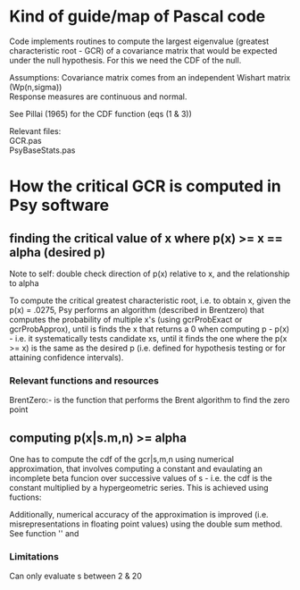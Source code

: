 # Kind of guide/map of Pascal code

Code implements routines to compute the largest eigenvalue (greatest characteristic root - GCR) of a covariance matrix that would be expected under the null hypothesis.  For this we need the CDF of the null.  

Assumptions:  Covariance matrix comes from an independent Wishart matrix (Wp(n,sigma))  
Response measures are continuous and normal.  

See Pillai (1965) for the CDF function (eqs (1 & 3))

Relevant files:  
GCR.pas  
PsyBaseStats.pas  

# How the critical GCR is computed in Psy software

## finding the critical value of x where p(x) >= x == alpha (desired p)

Note to self: double check direction of p(x) relative to x, and the relationship to alpha

To compute the critical greatest characteristic root, i.e. to obtain x, given the p(x) = .0275, Psy performs an algorithm (described in Brentzero) that computes the probability of multiple x's (using gcrProbExact or gcrProbApprox), until is finds the x that returns a 0 when computing p - p(x) - i.e. it systematically tests candidate xs, until it finds the one where the p(x >= x) is the same as the desired p (i.e. defined for hypothesis testing or for attaining confidence intervals).

### Relevant functions and resources

BrentZero:- is the function that performs the Brent algorithm to find the zero point


## computing p(x|s.m,n) >= alpha

One has to compute the cdf of the gcr|s,m,n using numerical approximation, that involves computing a constant and evaulating an incomplete beta funcion over successive values of s - i.e. the cdf is the constant multiplied by a hypergeometric series. This is achieved using fuctions:

Additionally, numerical accuracy of the approximation is improved (i.e. misrepresentations in floating point values) using the double sum method. See function '' and 


### Limitations

Can only evaluate s between 2 & 20